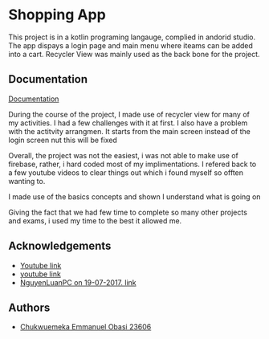 # Shopping App

This project is in a kotlin programing langauge, complied in andorid studio.
The app dispays a login page and main menu where iteams can be added into a cart.
Recycler View was mainly used as the back bone for the project.



## Documentation

[Documentation](https://linktodocumentation)

During the course of the project, I made use of recycler view for many of my activities. I had a few challenges with it at first.
I also have a problem with the actitvity arrangmen. It starts from the main screen instead of the login screen nut this will be fixed

Overall, the project was not the easiest, i was not able to make use of firebase, rather, i hard coded most of my implimentations.
I refered back to a few youtube videos to clear things out which i found myself so offten wanting to. 

I made use of the basics concepts and shown I understand what is going on

Giving the fact that we had few time to complete so many other projects and exams, i used my time to the best it allowed me.


## Acknowledgements

 - [Youtube link](https://www.youtube.com/watch?v=i9xDLk46uOY)
 - [youtube link ](https://www.youtube.com/watch?v=vBxNDtyE_Co)
 - [ NguyenLuanPC on 19-07-2017. link](https://github.com/footpaths/CartShopping)




## Authors

- [Chukwuemeka Emmanuel Obasi 23606](https://github.com/Emmanuel208/)

